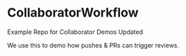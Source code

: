 # CollaboratorWorkflow
Example Repo for Collaborator Demos
Updated

We use this to demo how pushes & PRs can trigger reviews.
